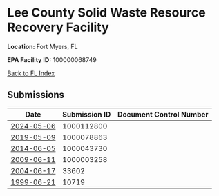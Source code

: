 # Lee County Solid Waste Resource Recovery Facility

**Location:** Fort Myers, FL

**EPA Facility ID:** 100000068749

[Back to FL Index](../../index.md)

## Submissions

| Date | Submission ID | Document Control Number |
|------|--------------|-------------------------|
| [2024-05-06](submissions/1000112800.md) | 1000112800 |  |
| [2019-05-09](submissions/1000078863.md) | 1000078863 |  |
| [2014-06-05](submissions/1000043730.md) | 1000043730 |  |
| [2009-06-11](submissions/1000003258.md) | 1000003258 |  |
| [2004-06-17](submissions/33602.md) | 33602 |  |
| [1999-06-21](submissions/10719.md) | 10719 |  |
